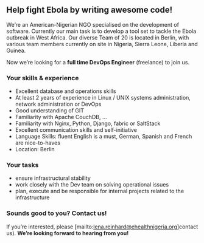 ## Help fight Ebola by writing awesome code!

We’re an American-Nigerian NGO specialised on the development of software. Currently our main task is to develop a tool set to tackle the Ebola outbreak in West Africa. Our diverse Team of 20 is located in Berlin, with various team members currently on site in Nigeria, Sierra Leone, Liberia and Guinea. 

Now we’re looking for a __full time DevOps Engineer__ (freelance) to join us.

### Your skills & experience

- Excellent database and operations skills
- At least 2 years of experience in Linux / UNIX systems administration, network administration or DevOps
- Good understanding of GIT
- Familiarity with Apache CouchDB, …
- Familiarity with Nginx, Python, Django, fabric or SaltStack
- Excellent communication skills and self-initiative
- Language Skills: fluent English is a must, German, Spanish and French are nice-to-haves
- Location: Berlin

### Your tasks

- ensure infrastructural stability
- work closely with the Dev team on solving operational issues
- plan, execute and be responsible for internal projects related to the infrastructure

### Sounds good to you? Contact us!

If you’re interested, please [mailto:lena.reinhard@ehealthnigeria.org]contact us). __We’re looking forward to hearing from you!__
